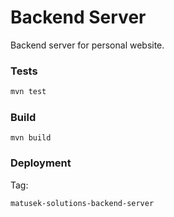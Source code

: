 # Backend Server

Backend server for personal website.

### Tests
```sh
mvn test
```

### Build

```shell
mvn build
```

### Deployment

Tag:

`matusek-solutions-backend-server`